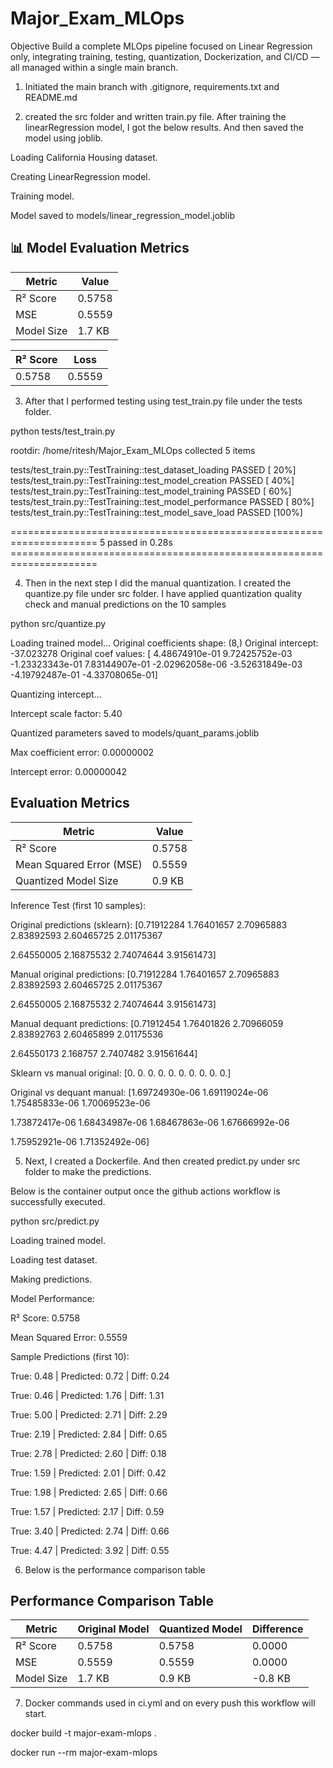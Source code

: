 # Major\_Exam\_MLOps

Objective
Build a complete MLOps pipeline focused on Linear Regression only, integrating training, testing,
quantization, Dockerization, and CI/CD — all managed within a single main branch.

1. Initiated the main branch with .gitignore, requirements.txt and README.md

2. created the src folder and written train.py file. After training the linearRegression model, I got the below results. And then saved the model using joblib.

Loading California Housing dataset.

Creating LinearRegression model.

Training model.

Model saved to models/linear_regression_model.joblib

## 📊 Model Evaluation Metrics

| Metric        | Value     |
|---------------|-----------|
| R² Score      | 0.5758    |
| MSE           | 0.5559    |
| Model Size    | 1.7 KB    |


| R² Score | Loss   |
|----------|--------|
| 0.5758   | 0.5559 |

3. After that I performed testing using test_train.py file under the tests folder.

python tests/test_train.py

rootdir: /home/ritesh/Major_Exam_MLOps
collected 5 items                                                                                                                                           

tests/test_train.py::TestTraining::test_dataset_loading PASSED                                                                                        [ 20%]
tests/test_train.py::TestTraining::test_model_creation PASSED                                                                                         [ 40%] 
tests/test_train.py::TestTraining::test_model_training PASSED                                                                                         [ 60%]
tests/test_train.py::TestTraining::test_model_performance PASSED                                                                                      [ 80%]
tests/test_train.py::TestTraining::test_model_save_load PASSED                                                                                        [100%]

===================================================================== 5 passed in 0.28s =====================================================================


4. Then in the next step I did the manual quantization. I created the quantize.py file under src folder. I have applied quantization quality check and manual predictions on the 10 samples

python src/quantize.py

Loading trained model...
Original coefficients shape: (8,)
Original intercept: -37.023278
Original coef values: [ 4.48674910e-01  9.72425752e-03 -1.23323343e-01  7.83144907e-01
 -2.02962058e-06 -3.52631849e-03 -4.19792487e-01 -4.33708065e-01]

Quantizing intercept...

Intercept scale factor: 5.40

Quantized parameters saved to models/quant_params.joblib

Max coefficient error: 0.00000002

Intercept error: 0.00000042

## Evaluation Metrics

| Metric                   | Value        |
|--------------------------|--------------|
| R² Score                 | 0.5758       |
| Mean Squared Error (MSE) | 0.5559       |
| Quantized Model Size     | 0.9 KB       |

Inference Test (first 10 samples):

Original predictions (sklearn): [0.71912284 1.76401657 2.70965883 2.83892593 2.60465725 2.01175367

 2.64550005 2.16875532 2.74074644 3.91561473]

Manual original predictions:    [0.71912284 1.76401657 2.70965883 2.83892593 2.60465725 2.01175367

 2.64550005 2.16875532 2.74074644 3.91561473]

Manual dequant predictions:     [0.71912454 1.76401826 2.70966059 2.83892763 2.60465899 2.01175536

 2.64550173 2.168757   2.7407482  3.91561644]

Sklearn vs manual original:     [0. 0. 0. 0. 0. 0. 0. 0. 0. 0.]

Original vs dequant manual:     [1.69724930e-06 1.69119024e-06 1.75485833e-06 1.70069523e-06

 1.73872417e-06 1.68434987e-06 1.68467863e-06 1.67666992e-06

 1.75952921e-06 1.71352492e-06]




5. Next, I created a Dockerfile. And then created predict.py under src folder to make the predictions.

Below is the container output once the github actions workflow is successfully executed.

python src/predict.py

Loading trained model.

Loading test dataset.

Making predictions.

Model Performance:

R² Score: 0.5758

Mean Squared Error: 0.5559

 Sample Predictions (first 10):

True: 0.48 | Predicted: 0.72 | Diff: 0.24

True: 0.46 | Predicted: 1.76 | Diff: 1.31

True: 5.00 | Predicted: 2.71 | Diff: 2.29

True: 2.19 | Predicted: 2.84 | Diff: 0.65

True: 2.78 | Predicted: 2.60 | Diff: 0.18

True: 1.59 | Predicted: 2.01 | Diff: 0.42

True: 1.98 | Predicted: 2.65 | Diff: 0.66

True: 1.57 | Predicted: 2.17 | Diff: 0.59

True: 3.40 | Predicted: 2.74 | Diff: 0.66

True: 4.47 | Predicted: 3.92 | Diff: 0.55

6. Below is the performance comparison table

## Performance Comparison Table

| Metric                | Original Model | Quantized Model  | Difference   |
|-----------------------|----------------|------------------|--------------|
| R² Score              | 0.5758         | 0.5758           | 0.0000       |
| MSE                   | 0.5559         | 0.5559           | 0.0000       |
| Model Size            | 1.7 KB         | 0.9 KB           | -0.8 KB      |


7. Docker commands used in ci.yml and on every push this workflow will start.

 docker build -t major-exam-mlops .

 docker run --rm major-exam-mlops